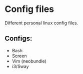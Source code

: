 # Config files
Different personal linux config files.

## Configs:
  * Bash
  * Screen
  * Vim (neobundle)
  * i3/Sway


